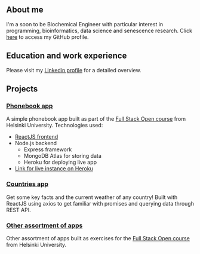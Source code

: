 ## About me
I'm a soon to be Biochemical Engineer with particular interest in programming, bioinformatics, data science and senescence research. Click [here](https://github.com/leonardopl/) to access my GitHub profile.

## Education and work experience
Please visit my [Linkedin profile](https://www.linkedin.com/in/leonardopl/) for a detailed overview.

## Projects
### [Phonebook app](https://github.com/leonardopl/full-stack-open-2021-part3)
A simple phonebook app built as part of the [Full Stack Open course](https://fullstackopen.com/en/) from Helsinki University. Technologies used:
- [ReactJS frontend](https://github.com/leonardopl/full-stack-open-2020/tree/main/part2/phonebook)
- Node.js backend
  - Express framework
  - MongoDB Atlas for storing data
  - Heroku for deploying live app
- [Link for live instance on Heroku](https://powerful-reef-17205.herokuapp.com/)

### [Countries app](https://github.com/leonardopl/full-stack-open-2020/tree/main/part2/countries)
Get some key facts and the current weather of any country! Built with ReactJS using axios to get familiar with promises and querying data through REST API.

### [Other assortment of apps](https://github.com/leonardopl/full-stack-open-2020/)
Other assortment of apps built as exercises for the [Full Stack Open course](https://fullstackopen.com/en/) from Helsinki University.
